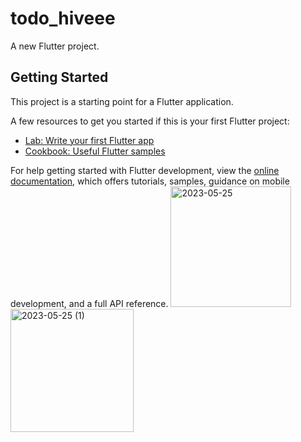 # todo_hiveee

A new Flutter project.

## Getting Started

This project is a starting point for a Flutter application.

A few resources to get you started if this is your first Flutter project:

- [Lab: Write your first Flutter app](https://docs.flutter.dev/get-started/codelab)
- [Cookbook: Useful Flutter samples](https://docs.flutter.dev/cookbook)

For help getting started with Flutter development, view the
[online documentation](https://docs.flutter.dev/), which offers tutorials,
samples, guidance on mobile development, and a full API reference.
<img width="193" alt="2023-05-25" src="https://github.com/sanjanasivadas/todo_hiveee/assets/114460751/6576a2c0-06e9-4ffc-b256-f19316ad530d"><img width="197" alt="2023-05-25 (1)" src="https://github.com/sanjanasivadas/todo_hiveee/assets/114460751/77a72597-0a19-45f7-87b7-4244de77471c">

